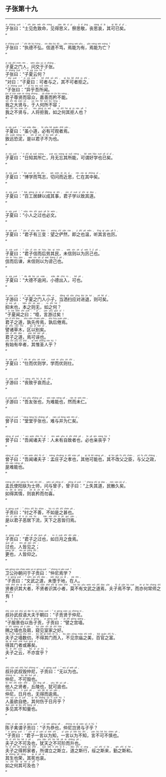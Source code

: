 ## 子张第十九
---
<div>

<p>
<ruby><rb> 子张曰：“士见危致命，见得思义，祭思敬，丧思哀，其可已矣。 </rb> <rt>zi  zhāng  yuē ：“ shì  jiàn  wēi  zhì  mìng ， jiàn  dé  sī  yì ， jì  sī  jìng ， sàng  sī  āi ， qí  kě  yǐ  yǐ 。</rt></ruby><BR>
<ruby><rb> ” </rb> <rt>”</rt></ruby><BR></p>

<p>
<ruby><rb> 子张曰：“执德不弘，信道不笃，焉能为有，焉能为亡？ </rb> <rt>zi  zhāng  yuē ：“ zhí  dé  bù  hóng ， xìn  dào  bù  dǔ ， yān  néng  wèi  yǒu ， yān  néng  wèi  wáng ？</rt></ruby><BR>
<ruby><rb> ” </rb> <rt>”</rt></ruby><BR></p>

<p>
<ruby><rb> 子夏之门人，问交于子张。 </rb> <rt>zi  xià  zhī  mén  rén ， wèn  jiāo  yú  zi  zhāng 。</rt></ruby><BR>
<ruby><rb> 子张曰：“子夏云何？ </rb> <rt>zi  zhāng  yuē ：“ zi  xià  yún  hé ？</rt></ruby><BR>
<ruby><rb> ”对曰：“子夏曰：可者与之，其不可者拒之。 </rb> <rt>” duì  yuē ：“ zi  xià  yuē ： kě  zhě  yǔ  zhī ， qí  bù  kě  zhě  jù  zhī 。</rt></ruby><BR>
<ruby><rb> ”子张曰：“异乎吾所闻。 </rb> <rt>” zi  zhāng  yuē ：“ yì  hū  wú  suǒ  wén 。</rt></ruby><BR>
<ruby><rb> 君子尊贤而容众，嘉善而矜不能。 </rb> <rt>jūn  zǐ  zūn  xián  ér  róng  zhòng ， jiā  shàn  ér  jīn  bù  néng 。</rt></ruby><BR>
<ruby><rb> 我之大贤与，于人何所不容； </rb> <rt>wǒ  zhī  dà  xián  yǔ ， yú  rén  hé  suǒ  bù  róng ；</rt></ruby><BR>
<ruby><rb> 我之不贤与，人将拒我，如之何其拒人也？ </rb> <rt>wǒ  zhī  bù  xián  yǔ ， rén  jiāng  jù  wǒ ， rú  zhī  hé  qí  jù  rén  yě ？</rt></ruby><BR>
<ruby><rb> ” </rb> <rt>”</rt></ruby><BR></p>

<p>
<ruby><rb> 子夏曰：“虽小道，必有可观者焉。 </rb> <rt>zi  xià  yuē ：“ suī  xiǎo  dào ， bì  yǒu  kě  guān  zhě  yān 。</rt></ruby><BR>
<ruby><rb> 致远恐泥，是以君子不为也。 </rb> <rt>zhì  yuǎn  kǒng  ní ， shì  yǐ  jūn  zǐ  bù  wèi  yě 。</rt></ruby><BR>
<ruby><rb> ” </rb> <rt>”</rt></ruby><BR></p>

<p>
<ruby><rb> 子夏曰：“日知其所亡，月无忘其所能，可谓好学也已矣。 </rb> <rt>zi  xià  yuē ：“ rì  zhī  qí  suǒ  wáng ， yuè  wú  wàng  qí  suǒ  néng ， kě  wèi  hǎo  xué  yě  yǐ  yǐ 。</rt></ruby><BR>
<ruby><rb> ” </rb> <rt>”</rt></ruby><BR></p>

<p>
<ruby><rb> 子夏曰：“博学而笃志，切问而近思，仁在其中矣。 </rb> <rt>zi  xià  yuē ：“ bó  xué  ér  dǔ  zhì ， qiè  wèn  ér  jìn  sī ， rén  zài  qí  zhōng  yǐ 。</rt></ruby><BR>
<ruby><rb> ” </rb> <rt>”</rt></ruby><BR></p>

<p>
<ruby><rb> 子夏曰：“百工居肆以成其事，君子学以致其道。 </rb> <rt>zi  xià  yuē ：“ bǎi  gōng  jū  sì  yǐ  chéng  qí  shì ， jūn  zǐ  xué  yǐ  zhì  qí  dào 。</rt></ruby><BR>
<ruby><rb> ” </rb> <rt>”</rt></ruby><BR></p>

<p>
<ruby><rb> 子夏曰：“小人之过也必文。 </rb> <rt>zi  xià  yuē ：“ xiǎo  rén  zhī  guò  yě  bì  wén 。</rt></ruby><BR>
<ruby><rb> ” </rb> <rt>”</rt></ruby><BR></p>

<p>
<ruby><rb> 子夏曰：“君子有三变：望之俨然，即之也温，听其言也厉。 </rb> <rt>zi  xià  yuē ：“ jūn  zǐ  yǒu  sān  biàn ： wàng  zhī  yǎn  rán ， jí  zhī  yě  wēn ， tīng  qí  yán  yě  lì 。</rt></ruby><BR>
<ruby><rb> ” </rb> <rt>”</rt></ruby><BR></p>

<p>
<ruby><rb> 子夏曰：“君子信而后劳其民，未信则以为厉己也。 </rb> <rt>zi  xià  yuē ：“ jūn  zǐ  xìn  ér  hòu  láo  qí  mín ， wèi  xìn  zé  yǐ  wèi  lì  jǐ  yě 。</rt></ruby><BR>
<ruby><rb> 信而后谏，未信则以为谤己也。 </rb> <rt>xìn  ér  hòu  jiàn ， wèi  xìn  zé  yǐ  wèi  bàng  jǐ  yě 。</rt></ruby><BR>
<ruby><rb> ” </rb> <rt>”</rt></ruby><BR></p>

<p>
<ruby><rb> 子夏曰：“大德不逾闲，小德出入，可也。 </rb> <rt>zi  xià  yuē ：“ dà  dé  bù  yú  xián ， xiǎo  dé  chū  rù ， kě  yě 。</rt></ruby><BR>
<ruby><rb> ” </rb> <rt>”</rt></ruby><BR></p>

<p>
<ruby><rb> 子游曰：“子夏之门人小子，当洒扫应对进退，则可矣。 </rb> <rt>zi  yóu  yuē ：“ zi  xià  zhī  mén  rén  xiǎo  zi ， dāng  sǎ  sǎo  yīng  duì  jìn  tuì ， zé  kě  yǐ 。</rt></ruby><BR>
<ruby><rb> 抑末也，本之则无，如之何？ </rb> <rt>yì  mò  yě ， běn  zhī  zé  wú ， rú  zhī  hé ？</rt></ruby><BR>
<ruby><rb> ”子夏闻之曰：“噫，言游过矣！ </rb> <rt>” zi  xià  wén  zhī  yuē ：“ yī ， yán  yóu  guò  yǐ ！</rt></ruby><BR>
<ruby><rb> 君子之道，孰先传焉，孰后倦焉。 </rb> <rt>jūn  zǐ  zhī  dào ， shú  xiān  chuán  yān ， shú  hòu  juàn  yān 。</rt></ruby><BR>
<ruby><rb> 譬诸草木，区以别矣。 </rb> <rt>pì  zhū  cǎo  mù ， qū  yǐ  bié  yǐ 。</rt></ruby><BR>
<ruby><rb> 君子之道，焉可诬也。 </rb> <rt>jūn  zǐ  zhī  dào ， yān  kě  wū  yě 。</rt></ruby><BR>
<ruby><rb> 有始有卒者，其惟圣人乎？ </rb> <rt>yǒu  shǐ  yǒu  zú  zhě ， qí  wéi  shèng  rén  hū ？</rt></ruby><BR>
<ruby><rb> ” </rb> <rt>”</rt></ruby><BR></p>

<p>
<ruby><rb> 子夏曰：“仕而优则学，学而优则仕。 </rb> <rt>zi  xià  yuē ：“ shì  ér  yōu  zé  xué ， xué  ér  yōu  zé  shì 。</rt></ruby><BR>
<ruby><rb> ” </rb> <rt>”</rt></ruby><BR></p>

<p>
<ruby><rb> 子游曰：“丧致乎哀而止。 </rb> <rt>zi  yóu  yuē ：“ sàng  zhì  hū  āi  ér  zhǐ 。</rt></ruby><BR>
<ruby><rb> ” </rb> <rt>”</rt></ruby><BR></p>

<p>
<ruby><rb> 子游曰：“吾友张也，为难能也，然而未仁。 </rb> <rt>zi  yóu  yuē ：“ wú  yǒu  zhāng  yě ， wèi  nán  néng  yě ， rán  ér  wèi  rén 。</rt></ruby><BR>
<ruby><rb> ” </rb> <rt>”</rt></ruby><BR></p>

<p>
<ruby><rb> 曾子曰：“堂堂乎张也，难与并为仁矣。 </rb> <rt>zēng  zǐ  yuē ：“ táng  táng  hū  zhāng  yě ， nán  yǔ  bìng  wèi  rén  yǐ 。</rt></ruby><BR>
<ruby><rb> ” </rb> <rt>”</rt></ruby><BR></p>

<p>
<ruby><rb> 曾子曰：“吾闻诸夫子：人未有自致者也，必也亲丧乎？ </rb> <rt>zēng  zǐ  yuē ：“ wú  wén  zhū  fū  zǐ ： rén  wèi  yǒu  zì  zhì  zhě  yě ， bì  yě  qīn  sàng  hū ？</rt></ruby><BR>
<ruby><rb> ” </rb> <rt>”</rt></ruby><BR></p>

<p>
<ruby><rb> 曾子曰：“吾闻诸夫子：孟庄子之孝也，其他可能也，其不改父之臣，与父之政，是难能也。 </rb> <rt>zēng  zǐ  yuē ：“ wú  wén  zhū  fū  zǐ ： mèng  zhuāng  zi  zhī  xiào  yě ， qí  tā  kě  néng  yě ， qí  bù  gǎi  fù  zhī  chén ， yǔ  fù  zhī  zhèng ， shì  nán  néng  yě 。</rt></ruby><BR>
<ruby><rb> ” </rb> <rt>”</rt></ruby><BR></p>

<p>
<ruby><rb> 孟氏使阳肤为士师，问与曾子，曾子曰：“上失其道，民散久矣。 </rb> <rt>mèng  shì  shǐ  yáng  fū  wèi  shì  shī ， wèn  yǔ  zēng  zǐ ， zēng  zǐ  yuē ：“ shàng  shī  qí  dào ， mín  sàn  jiǔ  yǐ 。</rt></ruby><BR>
<ruby><rb> 如得其情，则哀矜而勿喜。 </rb> <rt>rú  dé  qí  qíng ， zé  āi  jīn  ér  wù  xǐ 。</rt></ruby><BR>
<ruby><rb> ” </rb> <rt>”</rt></ruby><BR></p>

<p>
<ruby><rb> 子贡曰：“纣之不善，不如是之甚也。 </rb> <rt>zi  gòng  yuē ：“ zhòu  zhī  bù  shàn ， bù  rú  shì  zhī  shén  yě 。</rt></ruby><BR>
<ruby><rb> 是以君子恶居下流，天下之恶皆归焉。 </rb> <rt>shì  yǐ  jūn  zǐ  è  jū  xià  liú ， tiān  xià  zhī  è  jiē  guī  yān 。</rt></ruby><BR>
<ruby><rb> ” </rb> <rt>”</rt></ruby><BR></p>

<p>
<ruby><rb> 子贡曰：“君子之过也，如日月之食焉。 </rb> <rt>zi  gòng  yuē ：“ jūn  zǐ  zhī  guò  yě ， rú  rì  yuè  zhī  shí  yān 。</rt></ruby><BR>
<ruby><rb> 过也，人皆见之； </rb> <rt>guò  yě ， rén  jiē  jiàn  zhī ；</rt></ruby><BR>
<ruby><rb> 更也，人皆仰之。 </rb> <rt>gèng  yě ， rén  jiē  yǎng  zhī 。</rt></ruby><BR>
<ruby><rb> ” </rb> <rt>”</rt></ruby><BR></p>

<p>
<ruby><rb> 卫公孙朝问于子贡曰：“仲尼焉学？ </rb> <rt>wèi  gōng  sūn  cháo  wèn  yú  zi  gòng  yuē ：“ zhòng  ní  yān  xué ？</rt></ruby><BR>
<ruby><rb> ”子贡曰：“文武之道，未堕于地，在人。 </rb> <rt>” zi  gòng  yuē ：“ wén  wǔ  zhī  dào ， wèi  duò  yú  dì ， zài  rén 。</rt></ruby><BR>
<ruby><rb> 贤者识其大者，不贤者识其小者，莫不有文武之道焉，夫子焉不学，而亦何常师之有！ </rb> <rt>xián  zhě  shí  qí  dà  zhě ， bù  xián  zhě  shí  qí  xiǎo  zhě ， mò  bù  yǒu  wén  wǔ  zhī  dào  yān ， fū  zǐ  yān  bù  xué ， ér  yì  hé  cháng  shī  zhī  yǒu ！</rt></ruby><BR>
<ruby><rb> ” </rb> <rt>”</rt></ruby><BR></p>

<p>
<ruby><rb> 叔孙武叔语大夫于朝曰：“子贡贤于仲尼。 </rb> <rt>shū  sūn  wǔ  shū  yǔ  dài  fū  yú  cháo  yuē ：“ zi  gòng  xián  yú  zhòng  ní 。</rt></ruby><BR>
<ruby><rb> ”子服景伯以告子贡，子贡曰：“譬之宫墙。 </rb> <rt>” zi  fú  jǐng  bó  yǐ  gào  zi  gòng ， zi  gòng  yuē ：“ pì  zhī  gōng  qiáng 。</rt></ruby><BR>
<ruby><rb> 赐之墙也及肩，窥见室家之好。 </rb> <rt>cì  zhī  qiáng  yě  jí  jiān ， kuī  jiàn  shì  jiā  zhī  hǎo 。</rt></ruby><BR>
<ruby><rb> 夫子之墙数仞，不得其门而入，不见宗庙之美，百官之富。 </rb> <rt>fū  zǐ  zhī  qiáng  shù  rèn ， bù  dé  qí  mén  ér  rù ， bù  jiàn  zōng  miào  zhī  měi ， bǎi  guān  zhī  fù 。</rt></ruby><BR>
<ruby><rb> 得其门者或寡矣。 </rb> <rt>dé  qí  mén  zhě  huò  guǎ  yǐ 。</rt></ruby><BR>
<ruby><rb> 夫子之云，不亦宜乎？ </rb> <rt>fū  zǐ  zhī  yún ， bù  yì  yí  hū ？</rt></ruby><BR>
<ruby><rb> ” </rb> <rt>”</rt></ruby><BR></p>

<p>
<ruby><rb> 叔孙武叔毁仲尼，子贡曰：“无以为也。 </rb> <rt>shū  sūn  wǔ  shū  huǐ  zhòng  ní ， zi  gòng  yuē ：“ wú  yǐ  wèi  yě 。</rt></ruby><BR>
<ruby><rb> 仲尼，不可毁也。 </rb> <rt>zhòng  ní ， bù  kě  huǐ  yě 。</rt></ruby><BR>
<ruby><rb> 他人之贤者，丘陵也，犹可逾也。 </rb> <rt>tā  rén  zhī  xián  zhě ， qiū  líng  yě ， yóu  kě  yú  yě 。</rt></ruby><BR>
<ruby><rb> 仲尼，日月也，无得而逾焉。 </rb> <rt>zhòng  ní ， rì  yuè  yě ， wú  dé  ér  yú  yān 。</rt></ruby><BR>
<ruby><rb> 人虽欲自绝，其何伤于日月乎？ </rb> <rt>rén  suī  yù  zì  jué ， qí  hé  shāng  yú  rì  yuè  hū ？</rt></ruby><BR>
<ruby><rb> 多见其不知量也。 </rb> <rt>duō  jiàn  qí  bù  zhī  liàng  yě 。</rt></ruby><BR>
<ruby><rb> ” </rb> <rt>”</rt></ruby><BR></p>

<p>
<ruby><rb> 陈子禽谓子贡曰：“子为恭也，仲尼岂贤与子乎？ </rb> <rt>chén  zi  qín  wèi  zi  gòng  yuē ：“ zi  wèi  gōng  yě ， zhòng  ní  qǐ  xián  yǔ  zi  hū ？</rt></ruby><BR>
<ruby><rb> ”子贡曰：“君子一言以为知，一言以为不知，言不可不慎也。 </rb> <rt>” zi  gòng  yuē ：“ jūn  zǐ  yī  yán  yǐ  wèi  zhī ， yī  yán  yǐ  wèi  bù  zhī ， yán  bù  kě  bù  shèn  yě 。</rt></ruby><BR>
<ruby><rb> 夫子之不可及也，犹天之不可阶而升也。 </rb> <rt>fū  zǐ  zhī  bù  kě  jí  yě ， yóu  tiān  zhī  bù  kě  jiē  ér  shēng  yě 。</rt></ruby><BR>
<ruby><rb> 夫子之得邦家者，所谓立之斯立，道之斯行，绥之斯来，勤之斯和。 </rb> <rt>fū  zǐ  zhī  dé  bāng  jiā  zhě ， suǒ  wèi  lì  zhī  sī  lì ， dào  zhī  sī  xíng ， suī  zhī  sī  lái ， qín  zhī  sī  hé 。</rt></ruby><BR>
<ruby><rb> 其生也荣，其死也哀。 </rb> <rt>qí  shēng  yě  róng ， qí  sǐ  yě  āi 。</rt></ruby><BR>
<ruby><rb> 如之何其可及也？ </rb> <rt>rú  zhī  hé  qí  kě  jí  yě ？</rt></ruby><BR>
<ruby><rb> ” </rb> <rt>”</rt></ruby><BR></p>

</div>
